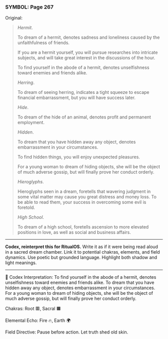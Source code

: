### SYMBOL: Page 267

Original:
> _Hermit_.
> 
> 
> To dream of a hermit, denotes sadness and loneliness caused
> by the unfaithfulness of friends.
> 
> 
> If you are a hermit yourself, you will pursue researches into
> intricate subjects, and will take great interest in the discussions
> of the hour.
> 
> 
> To find yourself in the abode of a hermit, denotes unselfishness toward
> enemies and friends alike.
> 
> 
> _Herring_.
> 
> 
> To dream of seeing herring, indicates a tight squeeze to escape
> financial embarrassment, but you will have success later.
> 
> 
> _Hide_.
> 
> 
> To dream of the hide of an animal, denotes profit and permanent employment.
> 
> 
> _Hidden_.
> 
> 
> To dream that you have hidden away any object, denotes embarrassment
> in your circumstances.
> 
> 
> To find hidden things, you will enjoy unexpected pleasures.
> 
> 
> For a young woman to dream of hiding objects, she will be the object
> of much adverse gossip, but will finally prove her conduct orderly.
> 
> 
> _Hieroglyphs_.
> 
> 
> Hieroglyphs seen in a dream, foretells that wavering judgment
> in some vital matter may cause you great distress and money loss.
> To be able to read them, your success in overcoming some
> evil is foretold.
> 
> 
> _High School_.
> 
> 
> To dream of a high school, foretells ascension to more elevated
> positions in love, as well as social and business affairs.

---

**Codex, reinterpret this for RitualOS.**
Write it as if it were being read aloud in a sacred dream chamber.
Link it to potential chakras, elements, and field dynamics.
Use poetic but grounded language.
Highlight both shadow and light meanings.

---

🔁 Codex Interpretation:
To find yourself in the abode of a hermit, denotes unselfishness toward enemies and friends alike. To dream that you have hidden away any object, denotes embarrassment in your circumstances. For a young woman to dream of hiding objects, she will be the object of much adverse gossip, but will finally prove her conduct orderly.

Chakras: Root 🟥, Sacral 🟧

Elemental Echo: Fire 🔥, Earth 🌍

Field Directive: Pause before action. Let truth shed old skin.
